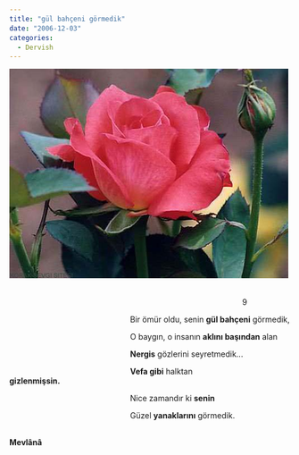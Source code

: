 ```yaml
---
title: "gül bahçeni görmedik"
date: "2006-12-03"
categories: 
  - Dervish
---
```


![rose.jpg](../uploads/2006/12/rose.jpg)                                                      

                                                                                                          9

                                                       Bir ömür oldu, senin **gül bahçeni** görmedik,

                                                       O baygın, o insanın **aklını başından** alan

                                                       **Nergis** gözlerini seyretmedik...

                                                       **Vefa gibi** halktan **gizlenmişsin.**                            

                                                       Nice zamandır ki **senin**

                                                       Güzel **yanaklarını** görmedik.

                                                                                                                         **Mevlânâ**
